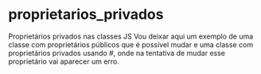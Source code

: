 # proprietarios_privados
Proprietários privados nas classes JS
Vou deixar aqui um exemplo de uma classe com proprietários públicos que é possível mudar e uma classe com proprietários privados usando #, onde na tentativa de mudar esse proprietário vai aparecer um erro.
